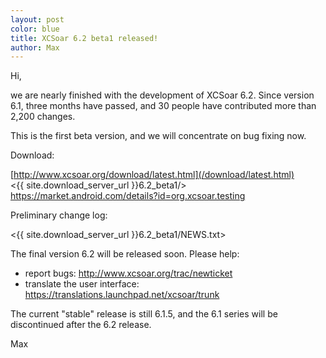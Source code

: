```yaml
---
layout: post
color: blue
title: XCSoar 6.2 beta1 released!
author: Max
---
```

Hi,

we are nearly finished with the development of XCSoar 6.2.  Since
version 6.1, three months have passed, and 30 people have contributed
more than 2,200 changes.

This is the first beta version, and we will concentrate on bug fixing
now.

Download:

 [http://www.xcsoar.org/download/latest.html](/download/latest.html)  
 <{{ site.download_server_url }}6.2_beta1/>  
 <https://market.android.com/details?id=org.xcsoar.testing>

Preliminary change log:

 <{{ site.download_server_url }}6.2_beta1/NEWS.txt>

The final version 6.2 will be released soon.  Please help:

- report bugs: <http://www.xcsoar.org/trac/newticket>
- translate the user interface: <https://translations.launchpad.net/xcsoar/trunk>

The current "stable" release is still 6.1.5, and the 6.1 series will
be discontinued after the 6.2 release.

Max

